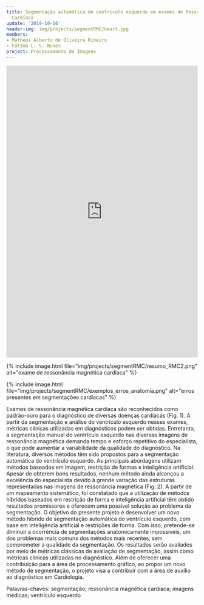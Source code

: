 ```yaml
---
title: Segmentação automática do ventrículo esquerdo em exames de Ressonância Magnética
  Cardíaca
update: '2019-10-16'
header-img: img/projects/segmentRMC/heart.jpg
members:
- Matheus Alberto de Oliveira Ribeiro
- Fátima L. S. Nunes
project: Processamento de Imagens
---
```


<iframe width="100%" height="768" src="https://www.youtube.com/embed/yAQCiofLRr4" frameborder="0" allow="accelerometer; autoplay; clipboard-write; encrypted-media; gyroscope; picture-in-picture" allowfullscreen></iframe>

{% include image.html file="img/projects/segmentRMC/resumo_RMC2.png" alt="exame de ressonância magnética cardíaca" %}

{% include image.html file="img/projects/segmentRMC/exemplos_erros_anatomia.png" alt="erros presentes em segmentações cardíacas" %}


Exames de ressonância magnética cardíaca são reconhecidos como padrão-ouro para o diagnóstico de diversas doenças cardíacas (Fig. 1).
A partir da segmentação e análise do ventrículo esquerdo nesses exames,  métricas clínicas utilizadas em diagnósticos podem ser obtidas.
Entretanto, a segmentação manual do ventrículo esquerdo nas diversas imagens de ressonância magnética demanda tempo e esforço repetitivo
do especialista, o que pode aumentar a variabilidade da qualidade do diagnóstico. Na literatura, diversos métodos têm sido propostos para
a segmentação automática do ventrículo esquerdo. As principais abordagens utilizam métodos baseados em imagem, restrição de formas e 
inteligência artificial. Apesar de obterem bons resultados,  nenhum método ainda alcançou a excelência do especialista devido à grande
variação das estruturas representadas nas imagens de ressonância magnética (Fig. 2). A partir de um mapeamento sistemático, foi constatado que 
a utilização de métodos híbridos baseados em restrição de forma e inteligência artificial têm obtido resultados promissores e oferecem
uma possível solução ao problema da segmentação. O objetivo do presente projeto é desenvolver um novo método híbrido de segmentação 
automática do ventrículo esquerdo, com base em inteligência artificial e restrições de forma. Com isso, pretende-se diminuir a ocorrência
de segmentações anatomicamente impossíveis, um dos problemas mais comuns dos métodos mais recentes, sem comprometer a qualidade da 
segmentação. Os resultados serão avaliados por meio de métricas clássicas de avaliação de segmentação, assim como métricas clínicas 
utilizadas no diagnóstico. Além de oferecer uma contribuição para a área de processamento gráfico, ao propor um novo método de 
segmentação, o projeto visa a contribuir com a área de auxílio ao diagnóstico em Cardiologia.

Palavras-chaves: segmentação; ressonância magnética cardíaca; imagens médicas; ventrículo esquerdo
